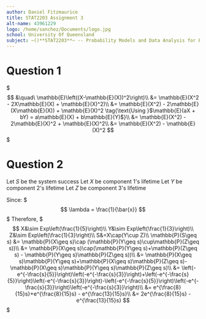 ```yaml
---
author: Daniel Fitzmaurice
title: STAT2203 Assignment 3
alt-name: 43961229
logo: /home/sanchez/Documents/logo.jpg
school: University Of Queensland
subject: ~()**STAT2203**~ -- Probability Models and Data Analysis for Engineering
---
```


# Question 1
$$$
&\quad\ \mathbb{E}\left((X-\mathbb{E}(X))^2\right)\\
&= \mathbb{E}(X^2 - 2X\mathbb{E}(X) + \mathbb{E}(X)^2)\\
&= \mathbb{E}(X^2) - 2\mathbb{E}(X\mathbb{E}(X)) + \mathbb{E}(X)^2 \tag{\text{Using }$\mathbb{E}(aX + bY) = a\mathbb{E}(X) + b\mathbb{E}(Y)$}\\
&= \mathbb{E}(X^2) - 2\mathbb{E}(X)^2 + \mathbb{E}(X)^2\\
&= \mathbb{E}(X^2) - \mathbb{E}(X)^2
$$$

# Question 2
Let *S* be the system success
Let *X* be component 1's lifetime
Let *Y* be component 2's lifetime
Let *Z* be component 3's lifetime

Since:
$$$
\lambda = \frac{1}{\bar{x}}
$$$
Therefore,
$$$
X&\sim Exp\left(\frac{1}{5}\right)\\
Y&\sim Exp\left(\frac{1}{3}\right)\\
Z&\sim Exp\left(\frac{1}{3}\right)\\
S&=X\cap(Y\cup Z)\\
\mathbb{P}(S\geq s) &= \mathbb{P}(X\geq s)\cap (\mathbb{P}(Y\geq s)\cup\mathbb{P}(Z\geq s))\\
&= \mathbb{P}(X\geq s)\cap(\mathbb{P}(Y\geq s)+\mathbb{P}(Z\geq s) - \mathbb{P}(Y\geq s)\mathbb{P}(Z\geq s))\\
&= \mathbb{P}(X\geq s)\mathbb{P}(Y\geq s)+\mathbb{P}(X\geq s)\mathbb{P}(Z\geq s)-\mathbb{P}(X\geq s)\mathbb{P}(Y\geq s)\mathbb{P}(Z\geq s)\\
&= \left(-e^{-\frac{s}{5}}\right)\left(-e^{-\frac{s}{3}}\right)+\left(-e^{-\frac{s}{5}}\right)\left(-e^{-\frac{s}{3}}\right)-\left(-e^{-\frac{s}{5}}\right)\left(-e^{-\frac{s}{3}}\right)\left(-e^{-\frac{s}{3}}\right)\\
&= e^{\frac{8}{15}s}+e^{\frac{8}{15}s} - e^{\frac{13}{15}s}\\
&= 2e^{\frac{8}{15}s} - e^{\frac{13}{15}s}
$$$
